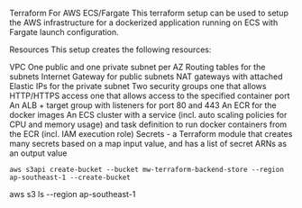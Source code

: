 Terraform For AWS ECS/Fargate
This terraform setup can be used to setup the AWS infrastructure for a dockerized application running on ECS with Fargate launch configuration.

Resources
This setup creates the following resources:

VPC
One public and one private subnet per AZ
Routing tables for the subnets
Internet Gateway for public subnets
NAT gateways with attached Elastic IPs for the private subnet
Two security groups
one that allows HTTP/HTTPS access
one that allows access to the specified container port
An ALB + target group with listeners for port 80 and 443
An ECR for the docker images
An ECS cluster with a service (incl. auto scaling policies for CPU and memory usage) and task definition to run docker containers from the ECR (incl. IAM execution role)
Secrets - a Terraform module that creates many secrets based on a map input value, and has a list of secret ARNs as an output value


```
aws s3api create-bucket --bucket mw-terraform-backend-store --region ap-southeast-1 --create-bucket
```
aws s3 ls --region ap-southeast-1
```

